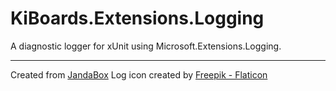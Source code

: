 # KiBoards.Extensions.Logging

A diagnostic logger for xUnit using Microsoft.Extensions.Logging.

---
Created from [JandaBox](https://github.com/Jandini/JandaBox)
Log icon created by [Freepik - Flaticon](https://www.flaticon.com/free-icons/log)
